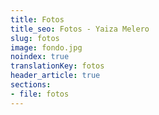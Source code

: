 ```yaml
---
title: Fotos
title_seo: Fotos - Yaiza Melero
slug: fotos
image: fondo.jpg
noindex: true
translationKey: fotos
header_article: true
sections:
- file: fotos
---
```

